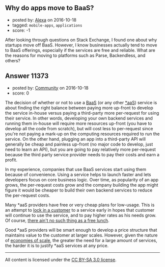 ## Why do apps move to BaaS?

- posted by: [Alexa](https://stackexchange.com/users/8775623/alexa) on 2016-10-18
- tagged: `mobile-apps`, `applications`
- score: -1

<p>After looking through questions on Stack Exchange, I found one about why startups move off BaaS. However, I know businesses actually tend to move to BaaS offerings, especially if the services are free and reliable. What are the reasons for moving to platforms such as Parse, Backendless, and others?</p>



## Answer 11373

- posted by: [Community](https://stackexchange.com/users/-1/community) on 2016-10-18
- score: 0

<p>The decision of whether or not to use a <a href="https://en.wikipedia.org/wiki/Mobile_backend_as_a_service" rel="nofollow">BaaS</a> (or any other <a href="https://en.wikipedia.org/wiki/As_a_service" rel="nofollow">*aaS</a>) service is about finding the right balance between paying more up-front to develop the service in-house versus paying a third-party more per-request for using their service. In other words, developing your own backend services and running them in-house will require more resources up-front (you have to develop all the code from scratch), but will cost less to per-request since you're not paying a mark-up on the computing resources required to run the service. On the other hand, plugging an app into a third-party API will generally be cheap and painless up-front (no major code to develop, just need to learn an API), but you are going to pay relatively more per-request because the third party service provider needs to pay their costs and earn a profit.</p>

<p>In my experience, companies that use BaaS services start using them because of convenience. Using a service helps to launch faster and lets developers focus on core business logic. Over time, as popularity of an app grows, the per-request costs grow and the company building the app might figure it would be cheaper to build their own backend services to reduce the per-request costs.</p>

<p>Many *aaS providers have free or very cheap plans for low-usage. This is an attempt to <a href="https://en.wikipedia.org/wiki/Vendor_lock-in" rel="nofollow">lock in a customer</a> to a service early in hopes that customer will continue to use the service, and to pay higher rates as his needs grow. Of course, <a href="https://en.wikipedia.org/wiki/There_ain%27t_no_such_thing_as_a_free_lunch" rel="nofollow">there ain't no such thing as a free lunch</a>.</p>

<p>Good *aaS providers will be smart enough to develop a price structure that maintains value to the customer at larger scales. However, given the nature of <a href="https://en.wikipedia.org/wiki/Economies_of_scale" rel="nofollow">economies of scale</a>, the greater the need for a large amount of services, the harder it is to justify *aaS services at any price.</p>




---

All content is licensed under the [CC BY-SA 3.0 license](https://creativecommons.org/licenses/by-sa/3.0/).
